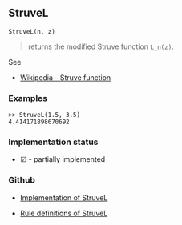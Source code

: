 ## StruveL

```
StruveL(n, z)
```

> returns the modified Struve function `L_n(z)`.

See
* [Wikipedia - Struve function](https://en.wikipedia.org/wiki/Struve_function)

### Examples

```  
>> StruveL(1.5, 3.5)
4.414171898670692
```
  






### Implementation status

* &#x2611; - partially implemented

### Github

* [Implementation of StruveL](https://github.com/axkr/symja_android_library/blob/master/symja_android_library/matheclipse-core/src/main/java/org/matheclipse/core/builtin/SpecialFunctions.java#L2125) 

* [Rule definitions of StruveL](https://github.com/axkr/symja_android_library/blob/master/symja_android_library/rules/StruveLRules.m) 
